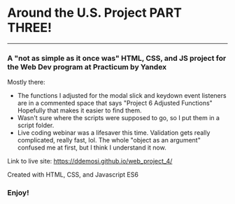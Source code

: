 # Around the U.S. Project PART THREE!
--------------------------------
### A "not as simple as it once was" HTML, CSS, and JS project for the Web Dev program at Practicum by Yandex

Mostly there:
* The functions I adjusted for the modal slick and keydown event listeners are in a commented space that says "Project 6 Adjusted Functions" Hopefully that makes it easier to find them.
* Wasn't sure where the scripts were supposed to go, so I put them in a script folder.
* Live coding webinar was a lifesaver this time. Validation gets really complicated, really fast, lol. The whole "object as an argument" confused me at first, but I think I understand it now.


Link to live site:
https://ddemosi.github.io/web_project_4/

Created with HTML, CSS, and Javascript ES6

### Enjoy!
